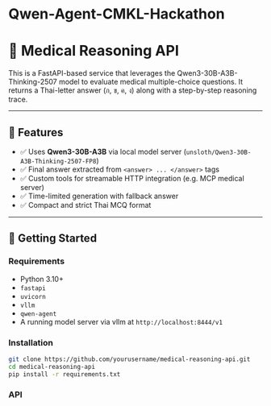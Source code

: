 # Qwen-Agent-CMKL-Hackathon
# 🧠 Medical Reasoning API

This is a FastAPI-based service that leverages the Qwen3-30B-A3B-Thinking-2507 model to evaluate medical multiple-choice questions. It returns a Thai-letter answer (ก, ข, ค, ง) along with a step-by-step reasoning trace.

---

## 📌 Features

- ✅ Uses **Qwen3-30B-A3B** via local model server (`unsloth/Qwen3-30B-A3B-Thinking-2507-FP8`)
- ✅ Final answer extracted from `<answer> ... </answer>` tags
- ✅ Custom tools for streamable HTTP integration (e.g. MCP medical server)
- ✅ Time-limited generation with fallback answer
- ✅ Compact and strict Thai MCQ format

---

## 🚀 Getting Started

### Requirements

- Python 3.10+
- `fastapi`
- `uvicorn`
- `vllm`
- `qwen-agent`
- A running model server via vllm at `http://localhost:8444/v1`

### Installation

```bash
git clone https://github.com/yourusername/medical-reasoning-api.git
cd medical-reasoning-api
pip install -r requirements.txt
```

### API
